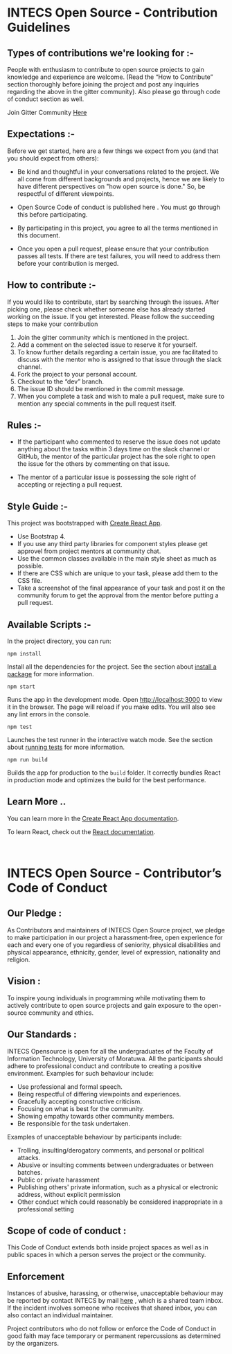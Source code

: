 # INTECS Open Source - Contribution Guidelines

## Types of contributions we're looking for :-

People with enthusiasm to contribute to open source projects to gain knowledge and experience are welcome.
(Read the “How to Contribute” section thoroughly before joining the project and post any inquiries regarding the above in the gitter community). Also please go through code of conduct section as well.

Join Gitter Community [Here](https://gitter.im/INTECS-ITFAC/community)

## Expectations :-

Before we get started, here are a few things we expect from you
(and that you should expect from others):

- Be kind and thoughtful in your conversations related to the project. We all come from different backgrounds and projects, hence we are likely to have different perspectives on "how open source is done." So, be respectful of different viewpoints.

- Open Source Code of conduct is published here <link>. You must go through this before participating.

- By participating in this project, you agree to all the terms mentioned in this document.

- Once you open a pull request, please ensure that your contribution passes all tests. If there are test failures, you will need to address them before your contribution is merged.

## How to contribute :-

If you would like to contribute, start by searching through the issues. After picking one, please check whether someone else has already started working on the issue. If you get interested. Please follow the succeeding steps to make your contribution

1. Join the gitter community which is mentioned in the project.
2. Add a comment on the selected issue to reserve it for yourself.
3. To know further details regarding a certain issue, you are facilitated to discuss with the mentor who is assigned to that issue through the slack channel.
4. Fork the project to your personal account.
5. Checkout to the “dev” branch.
6. The issue ID should be mentioned in the commit message.
7. When you complete a task and wish to male a pull request, make sure to mention any special comments in the pull request itself.

## Rules :-

- If the participant who commented to reserve the issue does not update anything about the tasks within 3 days time on the slack channel or GitHub, the mentor of the particular project has the sole right to open the issue for the others by commenting on that issue.

- The mentor of a particular issue is possessing the sole right of accepting or rejecting a pull request.

## Style Guide :-

This project was bootstrapped with [Create React App](https://github.com/facebook/create-react-app).

- Use Bootstrap 4.
- If you use any third party libraries for component styles please get approvel from project mentors at community chat.
- Use the common classes available in the main style sheet as much as possible.
- If there are CSS which are unique to your task, please add them to the CSS file.
- Take a screenshot of the final appearance of your task and post it on the community forum to get the approval from the mentor before putting a pull request.

## Available Scripts :-

In the project directory, you can run:

`npm install`

Install all the dependencies for the project. See the section about [install a package](https://docs.npmjs.com/cli/install) for more information.

`npm start`

Runs the app in the development mode. Open [http://localhost:3000](http://localhost:3000) to view it in the browser. The page will reload if you make edits. You will also see any lint errors in the console.

`npm test`

Launches the test runner in the interactive watch mode. See the section about [running tests](https://facebook.github.io/create-react-app/docs/running-tests) for more information.

`npm run build`

Builds the app for production to the `build` folder. It correctly bundles React in production mode and optimizes the build for the best performance.

## Learn More ..

You can learn more in the [Create React App documentation](https://facebook.github.io/create-react-app/docs/getting-started).

To learn React, check out the [React documentation](https://reactjs.org/).

</br>

# INTECS Open Source - Contributor’s Code of Conduct

## Our Pledge :

As Contributors and maintainers of INTECS Open Source project, we pledge to make participation in our project a harassment-free, open experience for each and every one of you regardless of seniority, physical disabilities and physical appearance, ethnicity, gender, level of expression, nationality and religion.

## Vision :

To inspire young individuals in programming while motivating them to actively contribute to open source projects and gain exposure to the open-source community and ethics.

## Our Standards :

INTECS Opensource is open for all the undergraduates of the Faculty of Information Technology, University of Moratuwa.
All the participants should adhere to professional conduct and contribute to creating a positive environment. Examples for such behaviour include:

- Use professional and formal speech.
- Being respectful of differing viewpoints and experiences.
- Gracefully accepting constructive criticism.
- Focusing on what is best for the community.
- Showing empathy towards other community members.
- Be responsible for the task undertaken.

Examples of unacceptable behaviour by participants include:

- Trolling, insulting/derogatory comments, and personal or political attacks.
- Abusive or insulting comments between undergraduates or between batches.
- Public or private harassment
- Publishing others' private information, such as a physical or electronic address, without explicit permission
- Other conduct which could reasonably be considered inappropriate in a professional setting

## Scope of code of conduct :

This Code of Conduct extends both inside project spaces as well as in public spaces in which a person serves the project or the community.

## Enforcement

Instances of abusive, harassing, or otherwise, unacceptable behaviour may be reported by contact INTECS by mail [here](mailto:intecs@gmail.com) , which is a shared team inbox. If the incident involves someone who receives that shared inbox, you can also contact an individual maintainer.

Project contributors who do not follow or enforce the Code of Conduct in good faith may face temporary or permanent repercussions as determined by the organizers.
